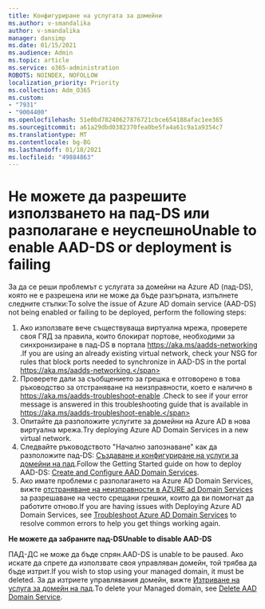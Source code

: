 ```yaml
---
title: Конфигуриране на услугата за домейни
ms.author: v-smandalika
author: v-smandalika
manager: dansimp
ms.date: 01/15/2021
ms.audience: Admin
ms.topic: article
ms.service: o365-administration
ROBOTS: NOINDEX, NOFOLLOW
localization_priority: Priority
ms.collection: Adm_O365
ms.custom:
- "7931"
- "9004400"
ms.openlocfilehash: 51e0bd78240627876721cbce654188afac1ee365
ms.sourcegitcommit: a61a29dbd0382370fea0be5fa4a61c9a1a9354c7
ms.translationtype: MT
ms.contentlocale: bg-BG
ms.lasthandoff: 01/18/2021
ms.locfileid: "49884863"
---
```

# <a name="unable-to-enable-aad-ds-or-deployment-is-failing"></a><span data-ttu-id="20e95-102">Не можете да разрешите използването на пад-DS или разполагане е неуспешно</span><span class="sxs-lookup"><span data-stu-id="20e95-102">Unable to enable AAD-DS or deployment is failing</span></span>

<span data-ttu-id="20e95-103">За да се реши проблемът с услугата за домейни на Azure AD (пад-DS), която не е разрешена или не може да бъде разгърната, изпълнете следните стъпки:</span><span class="sxs-lookup"><span data-stu-id="20e95-103">To solve the issue of Azure AD domain service (AAD-DS) not being enabled or failing to be deployed, perform the following steps:</span></span>

1. <span data-ttu-id="20e95-104">Ако използвате вече съществуваща виртуална мрежа, проверете своя ГЯД за правила, които блокират портове, необходими за синхронизиране в пад-DS в портала https://aka.ms/aadds-networking .</span><span class="sxs-lookup"><span data-stu-id="20e95-104">If you are using an already existing virtual network, check your NSG for rules that block ports needed to synchronize in AAD-DS in the portal https://aka.ms/aadds-networking.</span></span>
2. <span data-ttu-id="20e95-105">Проверете дали за съобщението за грешка е отговорено в това ръководство за отстраняване на неизправности, което е налично в  https://aka.ms/aadds-troubleshoot-enable .</span><span class="sxs-lookup"><span data-stu-id="20e95-105">Check to see if your error message is answered in this troubleshooting guide that is available in  https://aka.ms/aadds-troubleshoot-enable.</span></span>
3. <span data-ttu-id="20e95-106">Опитайте да разположите услугите за домейни на Azure AD в нова виртуална мрежа.</span><span class="sxs-lookup"><span data-stu-id="20e95-106">Try deploying Azure AD Domain Services in a new virtual network.</span></span>
4. <span data-ttu-id="20e95-107">Следвайте ръководството "Начално запознаване" как да разположите пад-DS: [Създаване и конфигуриране на услуги за домейни на пад](https://docs.microsoft.com/azure/active-directory-domain-services/tutorial-create-instance).</span><span class="sxs-lookup"><span data-stu-id="20e95-107">Follow the Getting Started guide on how to deploy AAD-DS: [Create and Configure AAD Domain Services](https://docs.microsoft.com/azure/active-directory-domain-services/tutorial-create-instance).</span></span>
5. <span data-ttu-id="20e95-108">Ако имате проблеми с разполагането на Azure AD Domain Services, вижте [отстраняване на неизправности в AZURE ad Domain Services](https://docs.microsoft.com/azure/active-directory-domain-services/troubleshoot) за разрешаване на често срещани грешки, които да ви помогнат да работите отново.</span><span class="sxs-lookup"><span data-stu-id="20e95-108">If you are having issues with Deploying Azure AD Domain Services, see [Troubleshoot Azure AD Domain Services](https://docs.microsoft.com/azure/active-directory-domain-services/troubleshoot) to resolve common errors to help you get things working again.</span></span> 

<span data-ttu-id="20e95-109">**Не можете да забраните пад-DS**</span><span class="sxs-lookup"><span data-stu-id="20e95-109">**Unable to disable AAD-DS**</span></span>

<span data-ttu-id="20e95-110">ПАД-ДС не може да бъде спрян.</span><span class="sxs-lookup"><span data-stu-id="20e95-110">AAD-DS is unable to be paused.</span></span> <span data-ttu-id="20e95-111">Ако искате да спрете да използвате своя управляван домейн, той трябва да бъде изтрит.</span><span class="sxs-lookup"><span data-stu-id="20e95-111">If you wish to stop using your managed domain, it must be deleted.</span></span>
<span data-ttu-id="20e95-112">За да изтриете управлявания домейн, вижте [Изтриване на услуга за домейн на пад](https://docs.microsoft.com/azure/active-directory-domain-services/delete-aadds).</span><span class="sxs-lookup"><span data-stu-id="20e95-112">To delete your Managed domain, see [Delete AAD Domain Service](https://docs.microsoft.com/azure/active-directory-domain-services/delete-aadds).</span></span>




